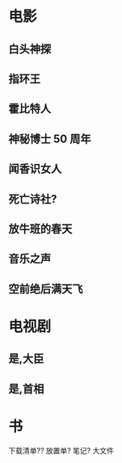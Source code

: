 # 电影
## 白头神探
## 指环王
## 霍比特人
## 神秘博士 50 周年
## 闻香识女人
## 死亡诗社?
## 放牛班的春天
## 音乐之声
## 空前绝后满天飞

# 电视剧
## 是,大臣
## 是,首相

# 书



下载清单??
放置单?
笔记?
大文件
